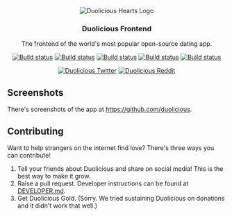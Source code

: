 <p align="center">
<img src="https://avatars.githubusercontent.com/u/134650848?s=100&v=4" alt="Duolicious Hearts Logo" >
<h3 align="center">Duolicious Frontend</h3>
<p align="center">
The frontend of the world's most popular open-source dating app.</p>
</p>

<p align="center">
<a href="https://github.com/duolicious/duolicious-frontend/actions/workflows/jest.yml"><img src="https://img.shields.io/github/actions/workflow/status/duolicious/duolicious-frontend/.github%2Fworkflows%2Fjest.yml?label=Jest" alt="Build status"/></a>
<a href="https://github.com/duolicious/duolicious-frontend/actions/workflows/playwright.yml"><img src="https://img.shields.io/github/actions/workflow/status/duolicious/duolicious-frontend/.github%2Fworkflows%2Fplaywright.yml?label=Playwright" alt="Build status"/></a>
<a href="https://github.com/duolicious/duolicious-frontend/actions/workflows/type-checks.yml"><img src="https://img.shields.io/github/actions/workflow/status/duolicious/duolicious-frontend/.github%2Fworkflows%2Ftype-checks.yml?label=Type Checks" alt="Build status"/></a>
<a href="https://github.com/duolicious/duolicious-frontend/actions/workflows/eslint.yml"><img src="https://img.shields.io/github/actions/workflow/status/duolicious/duolicious-frontend/.github%2Fworkflows%2Feslint.yml?label=ESLint" alt="Build status"/></a>
<a href="https://github.com/duolicious/duolicious-frontend/actions/workflows/publish.yml"><img src="https://img.shields.io/github/actions/workflow/status/duolicious/duolicious-frontend/.github%2Fworkflows%2Fpublish.yml?label=Publish" alt="Build status"/></a>
</p>

<p align="center">
<a href="https://x.com/duoliciousapp"><img src="https://img.shields.io/twitter/follow/duoliciousapp" alt="Duolicious Twitter"/></a>
<a href="https://www.reddit.com/r/duolicious/"><img src="https://img.shields.io/reddit/subreddit-subscribers/duolicious" alt="Duolicious Reddit"/></a>
</p>

## Screenshots

There's screenshots of the app at https://github.com/duolicious.

## Contributing

Want to help strangers on the internet find love? There's three ways you can contribute!

1. Tell your friends about Duolicious and share on social media! This is the best way to make it grow.
2. Raise a pull request. Developer instructions can be found at [DEVELOPER.md](DEVELOPER.md).
3. Get Duolicious Gold. (Sorry. We tried sustaining Duolicious on donations and it didn't work that well.)
